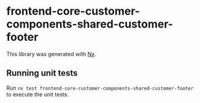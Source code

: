 # frontend-core-customer-components-shared-customer-footer

This library was generated with [Nx](https://nx.dev).

## Running unit tests

Run `nx test frontend-core-customer-components-shared-customer-footer` to execute the unit tests.
